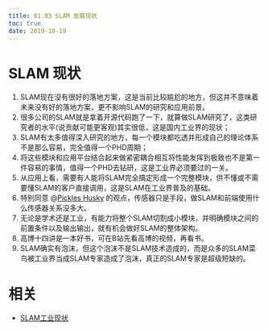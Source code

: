 ```yaml
---
title: 01.03 SLAM 发展现状
toc: true
date: 2019-10-19
---
```

# SLAM 现状

1. SLAM现在没有很好的落地方案，这是当前比较尴尬的地方，但这并不意味着未来没有好的落地方案，更不影响SLAM的研究和应用前景。
2. 很多公司的SLAM就是拿着开源代码跑了一下，就算做SLAM研究了，这类研究者的水平(说贡献可能更客观)其实很低，这是国内工业界的现状；
3. SLAM有太多值得深入研究的地方，每一个模块都吃透并形成自己的理论体系不是那么容易，完全值得一个PHD周期；
4. 将这些模块和应用平台结合起来做紧密耦合相互将性能发挥到极致也不是第一件容易的事情，值得一个PHD去钻研，这是工业界必须要过的一关。
5. 从应用上看，需要有人能将SLAM完全搞定形成一个完整模块，供不懂或不需要懂SLAM的客户直接调用，这是SLAM在工业界普及的基础。
6. 特别同意 @[Pickles Husky](https://www.zhihu.com/people/mr-husky-56) 的观点，传感器只是手段，做SLAM和前端使用什么传感器关系没多大。
7. 无论是学术还是工业，有能力将整个SLAM切割成小模块，并明确模块之间的前置条件以及输出输出，就有机会做好SLAM的整体架构。
8. 高博十四讲是一本好书，可在B站先看高博的视频，再看书。
9. SLAM确实有泡沫，但这个泡沫不是SLAM技术造成的，而是众多的SLAM菜鸟被工业界当成SLAM专家造成了泡沫，真正的SLAM专家是超级短缺的。


# 相关

- [SLAM工业现状](https://zhuanlan.zhihu.com/p/53320947)
